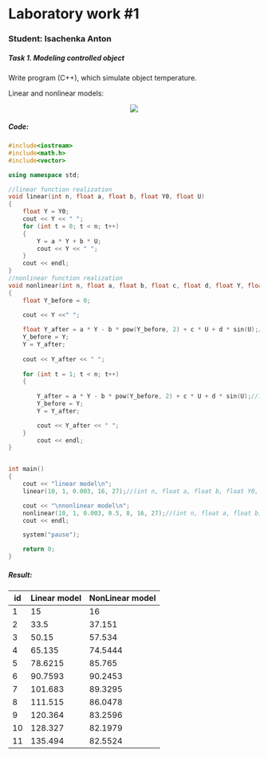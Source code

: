# Laboratory work #1

### Student: Isachenka Anton
##### Task 1. Modeling controlled object

Write program (C++), which simulate object temperature.

Linear and nonlinear models:

<p align="center">
    <img src="img/Linear and nonlinear models.png">
</p>


##### Code:

```c++
#include<iostream>
#include<math.h>
#include<vector>

using namespace std;

//linear function realization
void linear(int n, float a, float b, float Y0, float U)
{
	float Y = Y0;
	cout << Y << " ";
	for (int t = 0; t < n; t++)
	{
		Y = a * Y + b * U;
		cout << Y << " ";
	}
	cout << endl;
}
//nonlinear function realization
void nonlinear(int n, float a, float b, float c, float d, float Y, float U)//(10, 1, 0.003, 0.5, 8, 16, 27)
{
	float Y_before = 0;

	cout << Y <<" ";
	
	float Y_after = a * Y - b * pow(Y_before, 2) + c * U + d * sin(U);//1*16 - 0.003*0 + 0.5*27 + 8*sin(27)
	Y_before = Y;
	Y = Y_after;
	
	cout << Y_after << " ";
		
	for (int t = 1; t < n; t++)
	{
		
		Y_after = a * Y - b * pow(Y_before, 2) + c * U + d * sin(U);//1*37.15 - 0.03*16^2 + 0.5*27 + 8*sin(27)
		Y_before = Y;
		Y = Y_after;

		cout << Y_after << " ";
	}
		cout << endl;
}


int main()
{
	cout << "linear model\n";
	linear(10, 1, 0.003, 16, 27);//(int n, float a, float b, float Y0, float U)

	cout << "\nnonlinear model\n";
	nonlinear(10, 1, 0.003, 0.5, 8, 16, 27);//(int n, float a, float b, float c, float d, float Y0, float U)
	cout << endl;

	system("pause");

	return 0;
}
```

##### Result:

id | Linear model | NonLinear model
---------  |------------ | -------------
1|15 | 16 
2| 33.5  | 37.151 
3|50.15|57.534 
4| 65.135 |74.5444 
5|78.6215 |85.765 
6|90.7593 |90.2453 
7|101.683|89.3295 
8| 111.515 |86.0478 
9|120.364 |83.2596 
10|128.327 |82.1979 
11|135.494|82.5524